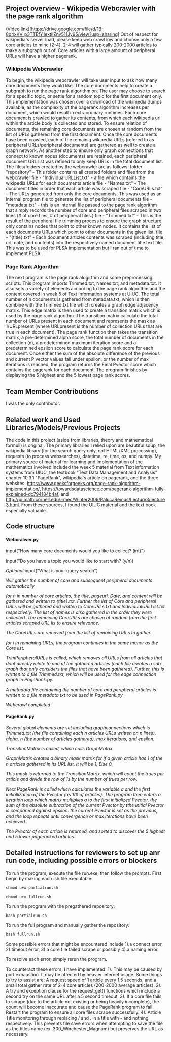 ## Project overview - Wikipedia Webcrawler with the page rank algorithm
(Video link)[https://drive.google.com/file/d/1B-8o4xKV_p3TTEfY1extllZnv511Jy95/view?usp=sharing]
Out of respect for wikipedia's server load, please keep web crawl low and choose only a few core articles to mine (2-4). 2-4 will gather typically 200-2000 articles to make a subgraph out of. Core articles with a large amount of peripheral URLs will have a higher pagerank.

### Wikipedia Webcrawler
To begin, the wikipedia webcrawler will take user input to ask how many core documents they would like. The core documents help to create a subgraph to run the page rank algorithm on. The user may choose to search for a specific topic, or settle for a random topic for the first document only. This implementation was chosen over a download of the wikimedia dumps available, as the complexity of the pagerank algorithm increases per document, which would result in extraordinary runtimes. Each core document is crawled to gather its contents, from which each wikipedia url within the article body is collected and stored. To ensure relation of documents, the remaining core documents are chosen at random from the list of URLs gathered from the first document. Once the core documents have been crawled, each of the remainig wikipedia URLs (refered to as peripheral URLs/peripheral documents) are gathered as well to create a graph network. As another step to ensure only graph connections that connect to known nodes (documents) are retained, each peripheral document URL list was refined to only keep URLs in the total document list. 
The files/folders created by the webcrawler are as follows:
folder - "repository" - This folder contains all created folders and files from the webcrawler
file - "IndividualURLList.txt" - a file which contains the wikipedia URLs for each documents article
file - "Names.txt" - The document titles in order that each article was scraped
file - "CoreURLs.txt" - The URLs generated from only the core documents. This was used as an internal program file to generate the list of peripheral documents
file - "metadata.txt" - this is an internal file passed to the page rank algorithm that simply records the number of core and peripheral files scraped in two lines (# of core files, # of peripheral files.)
file - "Trimmed.txt" - This is the result of the peripheral file trimming process to ensure the graph structure only contains nodes that point to other known nodes. It contains the list of each documents URLs which point to other documents in the given list. 
file - "{title}.txt" - Each document articles contents was scraped (including title, url, date, and contents) into the respectively named document title text file. This was to be used for PLSA implementation but I ran out of time to implement PLSA.

### Page Rank Algorithm
The next program is the page rank alogirthm and some preprocessing scripts. This program imports Trimmed.txt, Names.txt, and metadata.txt. It also sets a variety of elements according to the page rank algorithm and the content covered in week 5 of Text Information systems at UIUC. The total number of n documents is gathered from metadata.txt, which is then combine with the Trimmed.txt file which creates a graph edge adjacency matrix. This edge matrix is then used to create a transition matrix which is used by the page rank algorithm. The transition matrix calculate the total number of URLs present in each document and represents the mask as 1/URLpresent (where URLpresent is the number of collection URLs that are true in each document). The page rank function then takes the transition matrix, a pre-determined alpha score, the total number of documents in the collection (n), a predetermined maximum iteration score and a predetermined epsilon score to calculate the page rank score for each document. Once either the sum of the absolute difference of the previous and current P vector values fall under epsilon, or the number of max iterations is reached, the program returns the Final Pvector score which contains the pagerank for each document. 
The program finishes by displaying the 5 highest and the 5 lowest page rank scores.

## Team Member Contributions
I was the only contributor.

## Related work and Used Libraries/Models/Previous Projects
The code in this project (aside from libraries, theory and mathematical formuli) is original. The primary libraries I relied upon are beautiful soup, the wikipedia library (for the search query only, not HTML/XML processing), requests (to process websearches), datetime, re, time, os, and numpy. My primary source of material for learning and implementation of the mathematics involved included the week 5 material from Text information systems from UIUC, the textbook "Text Data Management and Analysis" chapter 10.3.1 "PageRank", wikipedia's article on pagerank, and the three websites: https://www.geeksforgeeks.org/page-rank-algorithm-implementation/, https://towardsdatascience.com/pagerank-algorithm-fully-explained-dc794184b4af, and http://pi.math.cornell.edu/~mec/Winter2009/RalucaRemus/Lecture3/lecture3.html.
From these sources, I found the UIUC material and the text book especially valuable.

## Code structure
#### Webcralwer.py
input("How many core documents would you like to collect? (int)")

input("Do you have a topic you would like to start with? (y/n))

*Optional* input("What is your query search")

*Will gather the number of core and subsequent peripheral documents automatically*

*for n in number of core articles, the title, pageurl, Date, and content will be gathered and written to {title}.txt. Further the list of Core and peripheral URLs will be gathered and written to CoreURLs.txt and IndividualURLList.txt respectively. The list of names is also gathered in the order they were collected. The remaining CoreURLs are chosen at random from the first articles scraped URL lis to ensure relevance.* 

*The CoreURLs are removed from the list of remaining URLs to gather.*

*for i in remaining URLs, the program continues in the same manor as the Core list.*

*TrimPeripheralURLs is called, which removes all URLs from all articles that dont directly relate to one of the gathered articles (each file creates a sub graph that only considers the files that have been gathered). Further, this is written to a file Trimmed.txt, which will be used for the edge connection graph in PageRank.py.*

*A metadata file containing the number of core and peripheral articles is written to a file metadata.txt to be used in PageRank.py*

*Webcrawl completed*
#### PageRank.py
*Several global elements are set including graphconnections which is Trimmed.txt (the file containing each n articles URLs written on n lines), alpha, n (the number of articles gathered), max iterations, and epsilon.*

*TransitionMatrix is called, which calls GraphMatrix.*

*GraphMatrix creates a binary mask matrix for if a given article has 1 of the n articles gathered in its URL list, it will be 1, Else 0.*

*This mask is returned to the TransitionMatrix, which will count the trues per article and divide the row of 1s by the number of trues per row.*

*Next PageRank is called which calculates the variable a and the first initiallization of the Pvector (as 1/# of articles). The program then enters a iteration loop which matrix multiplies a to the first initialized Pvector. the sum of the absolute subraction of the current Pvector by tthe Initial Pvector is compareed against epsilon. the current Pvector is set as the previous, and the loop repeats until convergence or max iterations have been achieved.*

*The Pvector of each article is returned, and sorted to discover the 5 highest and 5 lower pageranked articles.*

## Detailed instructions for reviewers to set up anr run code, including possible errors or blockers
To run the program, execute the file run.exe, then follow the prompts. First begin by making each .sh file executable:

`chmod u+x partialrun.sh`

`chmod u+x fullrun.sh`

To run the program with the pregathered repository:

`bash partialrun.sh`

To run the full program and manually gather the repository:

`bash fullrun.sh`

Some possible errors that might be encountered include 1).a connect error, 2).timeout error, 3).a core file failed scrape or possibly 4).a naming error.

To resolve each error, simply rerun the program. 

To counteract these errors, I have implemented:
1). This may be caused by port exhaustion. It may be affected by heavier internet usage. Some things to try to assist are: A request speed of 1 article every 1.5 seconds, and a small total gather rate of 2-4 core articles (200-2000 average articles).
2). A try and exception clause for the request.get() functions which include a second try on the same URL after a 5 second timeout.
3). If a core file fails to scrape (due to the article not existing or being heavily incomplete), the count will become inaccurate and cause the PageRank program to fail. Restart the program to ensure all core files scrape successfully.
4). Article Title monitoring through replacing / and . in a title with - and nothing respectively. This prevents file save errors when attempting to save the file as the titles name (ex .300_Winchester_Magnum) but preserves the URL as necessary.
